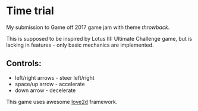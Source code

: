 # Time trial

My submission to Game off 2017 game jam with theme *throwback*.

This is supposed to be inspired by Lotus III: Ultimate Challenge game, but is lacking in features - only basic mechanics are implemented.

## Controls:

- left/right arrows - steer left/right
- space/up arrow - accelerate
- down arrow - decelerate

This game uses awesome [love2d](https://love2d.org/) framework.
